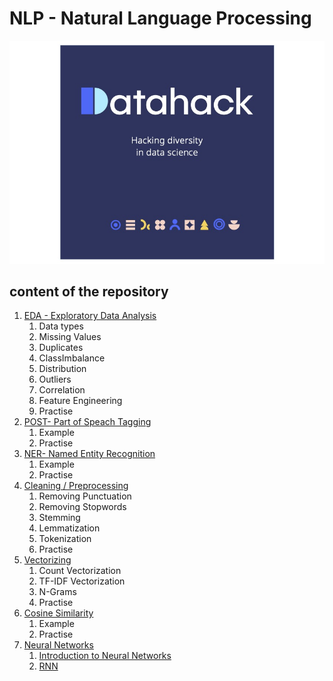 # NLP - Natural Language Processing
![alt text](assets/imgs/logo.2.jpg)
## content of the repository
1. [EDA - Exploratory Data Analysis]()
    1. Data types
    2. Missing Values
    3. Duplicates
    4. ClassImbalance
    5. Distribution
    6. Outliers 
    7. Correlation
    8. Feature Engineering
    9. Practise
2. [POST- Part of Speach Tagging]()
   1. Example
   2. Practise
3. [NER- Named Entity Recognition]()
   1. Example
   2. Practise
4. [Cleaning / Preprocessing]()
    1. Removing Punctuation
    2. Removing Stopwords
    3. Stemming 
    4. Lemmatization
    6. Tokenization
    7. Practise
5. [Vectorizing]()
   1. Count Vectorization
   2. TF-IDF Vectorization
   3. N-Grams
   4. Practise
6. [Cosine Similarity]()
   1. Example
   2. Practise
7. [Neural Networks]()
    1. [Introduction to Neural Networks]()
    2. [RNN]()
